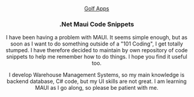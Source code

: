 <!-- Improved compatibility of back to top link: See: https://github.com/mlethere/MauiCodeSnippets -->
<a id="readme-top"></a>
<!--
*** Go create something AMAZING! :D
-->


<!-- PROJECT LOGO -->
<br />
<div align="center">
  <a href="https://golfscorecards.app/">
    Golf Apps
  </a>

<h3 align="center">.Net Maui Code Snippets</h3>

  <p align="center">
    I have been having a problem with MAUI. It seems simple enough, but as soon as I want to do something outside of a "101 Coding", I get totally stumped.
    I have therefore decided to maintain by own repository of code snippets to help me remember how to do things. I hope you find it useful too.
    
  </p>
<p>
I develop Warehouse Management Systems, so my main knowledge is backend database, C# code, but my UI skills are not great. I am learning MAUI as I go along, so please be patient with me.
</p>
</div>



